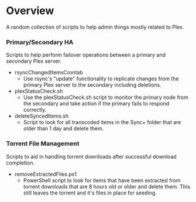 # Overview
A random collection of scripts to help admin things mostly related to Plex.


### Primary/Secondary HA
Scripts to help perform failover operations between a primary and secondary Plex server.


- rsyncChangedItemsCrontab
  - Use rsync's "update" functionality to replicate changes from the primary Plex server to the secondary including deletions.
- plexStatusCheck.sh
  - Use the plexStatusCheck.sh script to monitor the primary node from the secondary and take action if the primary fails to respond correctly.
- deleteSyncedItems.sh
  - Script to look for all transcoded items in the Sync+ folder that are older than 1 day and delete them.


### Torrent File Management
Scripts to aid in handling torrent downloads after successful download completion.

- removeExtractedFiles.ps1
  - PowerShell script to look for items that have been extracted from torrent downloads that are 8 hours old or older and delete them. This still leaves the torrent and it's files in place for seeding.
